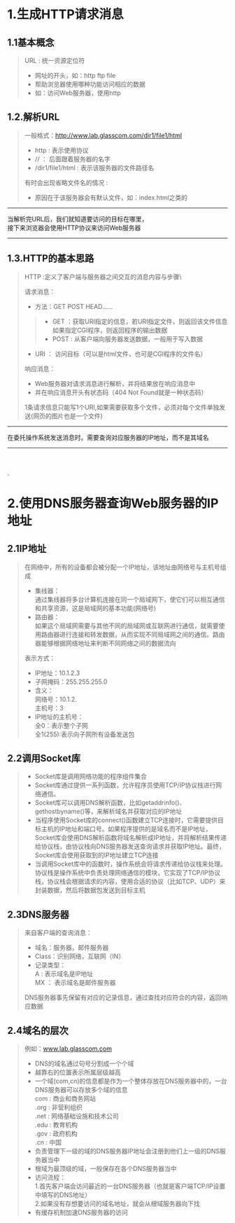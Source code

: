 # 1.生成HTTP请求消息

## 1.1基本概念
> URL : 统一资源定位符 
> - 网址的开头，如：http  ftp  file
> - 帮助浏览器使用哪种功能访问相应的数据
> - 如：访问Web服务器，使用http

## 1.2.解析URL
> 一般格式：http://www.lab.glasscom.com/dir1/file1/html
> - http :   表示使用协议
> - //  ：  后面跟着服务器的名字
> - /dir1/file1/html : 表示该服务器的文件路径名
>
>  有时会出现省略文件名的情况 :
> - 原因在于该服务器会有默认文件，如：index.html之类的

---

当解析完URL后，我们就知道要访问的目标在哪里，\
接下来浏览器会使用HTTP协议来访问Web服务器

---
## 1.3.HTTP的基本思路
> HTTP :定义了客户端与服务器之间交互的消息内容与步骤\
> 
> 请求消息：
> - 方法：GET POST HEAD……
> > - GET ：获取URI指定的信息，若URI指定文件，则返回该文件信息\
> 如果指定CGI程序，则返回程序的输出数据
> > - POST : 从客户端向服务器发送数据，一般用于写入数据
> - URI ： 访问目标（可以是html文件，也可是CGI程序的文件名）
>
> 响应消息：
> - Web服务器对请求消息进行解析，并将结果放在响应消息中
> - 并在响应消息开头有状态码（404 Not Found就是一种状态码）
>
> 1条请求信息只能写1个URI,如果需要获取多个文件，必须对每个文件单独发送(网页的图片也是一个文件)

---

在委托操作系统发送消息时。需要查询对应服务器的IP地址，而不是其域名

---
\
\
.
# 2.使用DNS服务器查询Web服务器的IP地址

## 2.1IP地址
> 在网络中，所有的设备都会被分配一个IP地址，该地址由网络号与主机号组成
>
>- 集线器：\
> 通过集线器将多台计算机连接在同一个局域网下，使它们可以相互通信和共享资源，这是局域网的基本功能(网络号)
>- 路由器：\
> 如果这个局域网需要与其他不同的局域网或互联网进行通信，就需要使用路由器进行连接和转发数据，从而实现不同局域网之间的通信。路由器能够根据网络地址来判断不同网络之间的数据流向
> 
> 表示方式：
>- IP地址：10.1.2.3
>- 子网掩码：255.255.255.0
>- 含义：\
> 网络号：10.1.2.\
> 主机号：3
> - IP地址的主机号：\
> 全0：表示整个子网\
> 全1(255):表示向子网所有设备发送包
## 2.2调用Socket库
>- Socket库是调用网络功能的程序组件集合
>- Socket库通过提供一系列函数，允许程序员使用TCP/IP协议栈进行网络通信。
>- Socket库可以调用DNS解析函数，比如getaddrinfo()、gethostbyname()等，来解析域名并获取对应的IP地址
>- 当程序使用Socket库的connect()函数建立TCP连接时，它需要提供目标主机的IP地址和端口号。如果程序提供的是域名而不是IP地址，Socket库会使用DNS解析函数将域名解析成IP地址，并将解析结果传递给协议栈，由协议栈向DNS服务器发送查询请求并获取IP地址。最终，Socket库会使用获取到的IP地址建立TCP连接
>- 当调用Socket库中的函数时，操作系统会将请求传递给协议栈来处理。协议栈是操作系统中负责处理网络通信的模块，它实现了TCP/IP协议栈，协议栈会根据请求的内容，使用合适的协议（比如TCP、UDP）来封装数据，然后将数据包发送到目标主机
## 2.3DNS服务器
> 来自客户端的查询消息：
> - 域名：服务器，邮件服务器
> - Class：识别网络，互联网（IN）
> - 记录类型：\
> A : 表示域名是IP地址  
> MX ： 表示域名是邮件服务器
> 
> DNS服务器事先保留有对应的记录信息，通过查找对应符合的内容，返回响应数据
## 2.4域名的层次
> 例如：www.lab.glasscom.com
> - DNS的域名通过句号分割成一个个域
> - 越靠右的位置表示所属层级越高
> - 一个域(com,cn)的信息都是作为一个整体存放在DNS服务器中的，一台DNS服务器可以存放多个域的信息\
com : 商业和商务网站\
.org : 非营利组织\
.net : 网络基础设施和技术公司\
.edu : 教育机构\
.gov : 政府机构\
.cn : 中国
> - 负责管理下一级的域的DNS服务器IP地址会注册到他们上一级的DNS服务器当中
> - 根域为最顶级的域，一般保存在各个DNS服务器当中
> - 访问流程：\
1.首先客户端会访问最近的一台DNS服务器（也就是客户端TCP/IP设置中填写的DNS地址）\
2.如果没有存想要访问的域名地址，就会从根域服务器向下找
> - 有缓存机制加速DNS服务器的访问

 
